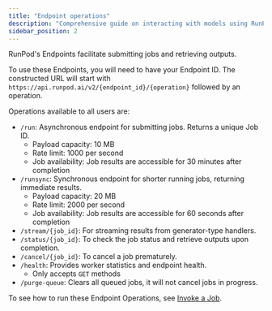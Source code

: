 ```yaml
---
title: "Endpoint operations"
description: "Comprehensive guide on interacting with models using RunPod's API Endpoints without managing the pods yourself."
sidebar_position: 2
---
```


RunPod's Endpoints facilitate submitting jobs and retrieving outputs.

To use these Endpoints, you will need to have your Endpoint ID.
The constructed URL will start with `https://api.runpod.ai/v2/{endpoint_id}/{operation}` followed by an operation.

Operations available to all users are:

- `/run`: Asynchronous endpoint for submitting jobs. Returns a unique Job ID.
  - Payload capacity: 10 MB
  - Rate limit: 1000 per second
  - Job availability: Job results are accessible for 30 minutes after completion
- `/runsync`: Synchronous endpoint for shorter running jobs, returning immediate results.
  - Payload capacity: 20 MB
  - Rate limit: 2000 per second
  - Job availability: Job results are accessible for 60 seconds after completion
- `/stream/{job_id}`: For streaming results from generator-type handlers.
- `/status/{job_id}`: To check the job status and retrieve outputs upon completion.
- `/cancel/{job_id}`: To cancel a job prematurely.
- `/health`: Provides worker statistics and endpoint health.
  - Only accepts `GET` methods
- `/purge-queue`: Clears all queued jobs, it will not cancel jobs in progress.

To see how to run these Endpoint Operations, see [Invoke a Job](/serverless/endpoints/invoke-jobs).
